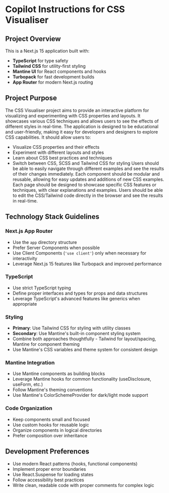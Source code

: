 # Copilot Instructions for CSS Visualiser

<!-- Use this file to provide workspace-specific custom instructions to Copilot. For more details, visit https://code.visualstudio.com/docs/copilot/copilot-customization#_use-a-githubcopilotinstructionsmd-file -->

## Project Overview
This is a Next.js 15 application built with:
- **TypeScript** for type safety
- **Tailwind CSS** for utility-first styling
- **Mantine UI** for React components and hooks
- **Turbopack** for fast development builds
- **App Router** for modern Next.js routing

## Project Purpose
The CSS Visualiser project aims to provide an interactive platform for visualizing and experimenting with CSS properties and layouts. It showcases various CSS techniques and allows users to see the effects of different styles in real-time. The application is designed to be educational and user-friendly, making it easy for developers and designers to explore CSS capabilities.
It should allow users to:
- Visualize CSS properties and their effects
- Experiment with different layouts and styles
- Learn about CSS best practices and techniques
- Switch between CSS, SCSS and Tailwind CSS for styling
Users should be able to easily navigate through different examples and see the results of their changes immediately.
Each component should be modular and reusable, allowing for easy updates and additions of new CSS examples.
Each page should be designed to showcase specific CSS features or techniques, with clear explanations and examples.
Users should be able to edit the CSS/Tailwind code directly in the browser and see the results in real-time.

## Technology Stack Guidelines

### Next.js App Router
- Use the `app` directory structure
- Prefer Server Components when possible
- Use Client Components (`'use client'`) only when necessary for interactivity
- Leverage Next.js 15 features like Turbopack and improved performance

### TypeScript
- Use strict TypeScript typing
- Define proper interfaces and types for props and data structures
- Leverage TypeScript's advanced features like generics when appropriate

### Styling
- **Primary**: Use Tailwind CSS for styling with utility classes
- **Secondary**: Use Mantine's built-in component styling system
- Combine both approaches thoughtfully - Tailwind for layout/spacing, Mantine for component theming
- Use Mantine's CSS variables and theme system for consistent design

### Mantine Integration
- Use Mantine components as building blocks
- Leverage Mantine hooks for common functionality (useDisclosure, useForm, etc.)
- Follow Mantine's theming conventions
- Use Mantine's ColorSchemeProvider for dark/light mode support

### Code Organization
- Keep components small and focused
- Use custom hooks for reusable logic
- Organize components in logical directories
- Prefer composition over inheritance

## Development Preferences
- Use modern React patterns (hooks, functional components)
- Implement proper error boundaries
- Use React.Suspense for loading states
- Follow accessibility best practices
- Write clean, readable code with proper comments for complex logic
